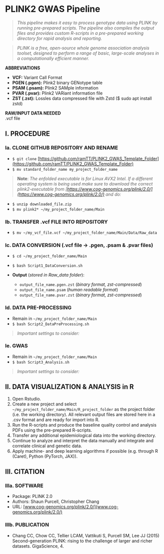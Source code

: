 # PLINK2 GWAS Pipeline

> *This pipeline makes it easy to process genotype data using PLINK by running pre-prepared scripts. The pipeline also compiles the output files and provides custom R-scripts in a pre-prepared working directory for rapid analysis and reporting.*

> *PLINK is a free, open-source whole genome association analysis toolset, designed to perform a range of basic, large-scale analyses in a computationally efficient manner.*

**ABBREVIATIONS**

* **VCF:**  Variant Call Format
* **PGEN (.pgen):** Plink2 binary GENotype table
* **PSAM (.psam):** Plink2 SAMple information
* **PVAR (.pvar):** Plink2 VARiant information file
* **ZST (.zst):** Lossles data compressed file with Zstd ($ sudo apt install zstd)

**RAW/INPUT DATA NEEDED**  
.vcf file

## I. PROCEDURE

### Ia. CLONE GITHUB REPOSITORY AND RENAME
* `$ git clone` [https://github.com/ramTT/PLINK2_GWAS_Template_Folder](https://github.com/ramTT/PLINK2_GWAS_Template_Folder)
* `$ mv standard_folder_name my_project_folder_name`

> **Note**: *The enfolded executable is for Linux AVX2 Intel. If a different operating system is being used make sure to download the correct plink2-executable from [https://www.cog-genomics.org/plink/2.0/](https://www.cog-genomics.org/plink/2.0/) and do:*
* `$ unzip downloaded_file.zip`
* `$ mv plink2* ~/my_project_folder_name/Main`

### Ib. TRANSFER .vcf FILE INTO REPOSITORY
* `$ mv ~/my_vcf_file.vcf ~/my_project_folder_name/Main/Data/Raw_data`

### Ic. DATA CONVERSION (.vcf file -> .pgen, .psam & .pvar files)
* `$ cd ~/my_project_folder_name/Main`
* `$ bash Script1_DataConversion.sh`

* **Output** (*stored in Raw_data folder*):
  - `output_file_name.pgen.zst` (*binary format, zst-compressed*)
  - `output_file_name.psam` (*human readable format*)
  - `output_file_name.pvar.zst` (*binary format, zst-compressed*)

### Id. DATA PRE-PROCESSING
* Remain in `~/my_project_folder_name/Main`
* `$ bash Script2_DataPreProcessing.sh`

> *Important settings to consider:*

### Ie. GWAS
* Remain in `~/my_project_folder_name/Main`
* `$ bash Script3_Analysis.sh`

> *Important settings to consider:*

## II. DATA VISUALIZATION & ANALYSIS in R
1.  Open Rstudio.
2.  Create a new project and select `~/my_project_folder_name/Main/R_project_folder` as the project folder (i.e. the working directory). All relevant output files are stored here in a .csv format and are ready for import into R. 
3. Run the R-scripts and produce the baseline quality control and analysis PDFs using the pre-prepared R-scripts.
4. Transfer any additional epidemiological data into the working directory.
5. Continue to analyze and interpret the data manually and integrate and correlate clinical and genetic data.
6. Apply machine- and deep learning algorithms if possible (e.g. through R (Caret), Python (PyTorch, JAX)).

## III. CITATION

### IIIa. SOFTWARE
* Package: PLINK 2.0  
* Authors: Shaun Purcell, Christopher Chang  
* URL: [www.cog-genomics.org/plink/2.0/](www.cog-genomics.org/plink/2.0/)  

### IIIb. PUBLICATION
* Chang CC, Chow CC, Tellier LCAM, Vattikuti S, Purcell SM, Lee JJ (2015) Second-generation PLINK: rising to the challenge of larger and richer datasets. GigaScience, 4.
